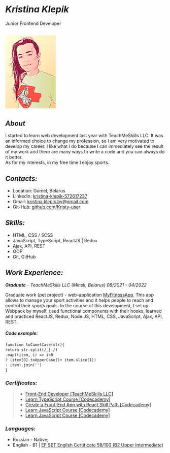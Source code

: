 # **_Kristina Klepik_**

Junior Frontend Developer

## ![My_photo](./img/kris.png 'My photo')

## _About_

I started to learn web development last year with TeachMeSkills LLC. It was an informed choice to change my profession, so I am very motivated to develop my career. I like what I do because I can immediately see the result of my work and there are many ways to write a code and you can always do it better.  
 As for my interests, in my free time I enjoy sports.

## _Contacts:_

- Location: Gomel, Belarus
- Linkedin: [kristina-klepik-572617237](https://www.linkedin.com/in/kristina-klepik-572617237)
- Gmail: kristina.klepik.by@gmail.com
- Git-Hub: [github.com/Kristy-user](https://www.github.com/Kristy-user)

## _Skills:_

- HTML, CSS / SCSS
- JavaScript, TypeScript, ReactJS | Redux
- Ajax, API, REST
- OOP
- Git, GitHub

## _Work Experience:_

**_Graduate_** - _TeachMeSkills LLC (Minsk, Belarus)_
_08/2021 - 04/2022_

Graduate work (pet project) - web-application [MyFitnessApp](https://github.com/Kristy-user/MyFitnessApp). This app allows to manage your sport activities and it helps people to reach and control their sports goals. In the course of this development, I set up Webpack by myself, used functional components with their hooks, learned and practiced ReactJS, Redux, Node.JS, HTML, CSS, JavaScript, Ajax, API, REST.

#### **_Code example:_**

```
function toCamelCase(str){
return str.split(/_|-/)
.map((item, i) => i>0
? (item[0].toUpperCase()+ item.slice(1))
: item).join('')
}
```

### _Certificates:_

> - [Front-End Developer [TeachMeSkills LLC]](./img/certificate.jpg)
> - [Learn TypeScript Course [Codecademy]](https://www.codecademy.com/profiles/beta4251284206/certificates/56fb1e71303e37b643bb1905f31c8a09)
> - [Create a Front-End App with React Skill Path [Codecademy]](https://www.codecademy.com/profiles/beta4251284206/certificates/5c9ce0b45f1de879ebcad4fd)
> - [Learn JavaScript Course [Codecademy]](https://www.codecademy.com/profiles/beta4251284206/certificates/705dcb15de0da4dd9d9fc4f3274b430e)
> - [Learn JavaScript Course [Codecademy]](./img/certificate.png)

### _Languages:_

- Russian - Native;
- English - B1 | [EF SET English Certificate 58/100 (B2 Upper Intermediate)](https://efset.org/cert/5c1kgb)
